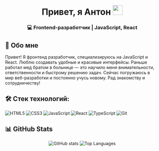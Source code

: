 <h1 align="center">Привет, я Антон</a> 
<img src="https://github.com/blackcater/blackcater/raw/main/images/Hi.gif" height="32"/></h1>
<h3 align="center">💻 Frontend-разработчик | JavaScript, React</h3>

## 👋 Обо мне

Привет! Я фронтенд разработчик, специализируюсь на JavaScript и React. Люблю создавать удобные и красивые интерфейсы. Раньше работал мед братом в больнице — это научило меня внимательности, ответственности и быстрому решению задач. Сейчас погружаюсь в мир веб-разработки и постоянно учусь новому. Рад знакомству и сотрудничеству!

## 🛠️ Стек технологий:

<p>
    <img alt="HTML5" src="https://img.shields.io/badge/HTML5-E34F26?style=for-the-badge&logo=html5&logoColor=white" />
    <img alt="CSS3" src="https://img.shields.io/badge/CSS3-1572B6?style=for-the-badge&logo=css3&logoColor=white" />
    <img alt="JavaScript" src="https://img.shields.io/badge/JavaScript-F7DF1E?style=for-the-badge&logo=javascript&logoColor=black" />
    <img alt="React" src="https://img.shields.io/badge/React-20232A?style=for-the-badge&logo=react&logoColor=#61DAFB" />
    <img alt="TypeScript" src="https://img.shields.io/badge/TypeScript-3178C6?style=for-the-badge&logo=typescript&logoColor=white" />
    <img alt="Git" src="https://img.shields.io/badge/Git-F05032?style=for-the-badge&logo=git&logoColor=white" />
</p>

## 📊 GitHub Stats

<p align="center">
  <img alt="GitHub stats" src="https://github-readme-stats.vercel.app/api?username=YOUR_GITHUB_USERNAME&show_icons=true&theme=tokyonight" />
  <img alt="Top Languages" src="https://github-readme-stats.vercel.app/api/top-langs/?username=YOUR_GITHUB_USERNAME&layout=compact&theme=tokyonight" />
</p>
